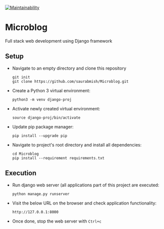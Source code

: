 [![Maintainability](https://api.codeclimate.com/v1/badges/7d564f3664c8293aa157/maintainability)](https://codeclimate.com/github/saurabmish/Microblog/maintainability)

# Microblog

Full stack web development using Django framework

## Setup

+ Navigate to an empty directory and clone this repository

  ```
  git init
  git clone https://github.com/saurabmish/Microblog.git
  ```

+ Create a Python 3 virtual environment:

  `python3 -m venv django-proj`

+ Activate newly created virtual environment:

  `source django-proj/bin/activate`

+ Update pip package manager:

  `pip install --upgrade pip`

+ Navigate to project's root directory and install all dependencies:

  ```
  cd Microblog
  pip install --requirement requirements.txt
  ```

## Execution

+ Run django web server (all applications part of this project are executed:

  `python manage.py runserver`

+ Visit the below URL on the browser and check application functionality:

  `http://127.0.0.1:8000`

+ Once done, stop the web server with `Ctrl+c`
